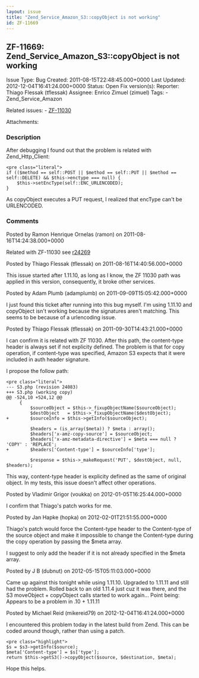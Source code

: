 ```yaml
---
layout: issue
title: "Zend_Service_Amazon_S3::copyObject is not working"
id: ZF-11669
---
```


ZF-11669: Zend\_Service\_Amazon\_S3::copyObject is not working
--------------------------------------------------------------

 Issue Type: Bug Created: 2011-08-15T22:48:45.000+0000 Last Updated: 2012-12-04T16:41:24.000+0000 Status: Open Fix version(s): 
 Reporter:  Thiago Flessak (tflessak)  Assignee:  Enrico Zimuel (zimuel)  Tags: - Zend\_Service\_Amazon
 
 Related issues: - [ZF-11030](/issues/browse/ZF-11030)
 
 Attachments: 
### Description

After debugging I found out that the problem is related with Zend\_Http\_Client:

 
    <pre class="literal"> 
    if (($method == self::POST || $method == self::PUT || $method == self::DELETE) && $this->enctype === null) {
        $this->setEncType(self::ENC_URLENCODED);
    }


As copyObject executes a PUT request, I realized that encType can't be URLENCODED.

 

 

### Comments

Posted by Ramon Henrique Ornelas (ramon) on 2011-08-16T14:24:38.000+0000

Related with ZF-11030 see [r24269](http://framework.zend.com/code/diff.php?repname=Zend+Framework&path=/standard/trunk/library/Zend/Http/Client.php&rev=24269)

 

 

Posted by Thiago Flessak (tflessak) on 2011-08-16T14:40:56.000+0000

This issue started after 1.11.10, as long as I know, the ZF 11030 path was applied in this version, consequently, it broke other services.

 

 

Posted by Adam Plumb (adamplumb) on 2011-09-09T15:05:42.000+0000

I just found this ticket after running into this bug myself. I'm using 1.11.10 and copyObject isn't working because the signatures aren't matching. This seems to be because of a urlencoding issue.

 

 

Posted by Thiago Flessak (tflessak) on 2011-09-30T14:43:21.000+0000

I can confirm it is related with ZF 11030. After this path, the content-type header is always set if not explicity defined. The problem is that for copy operation, if content-type was specified, Amazon S3 expects that it were included in auth header signature.

I propose the follow path:

 
    <pre class="literal">
    --- S3.php (revision 24083)
    +++ S3.php (working copy)
    @@ -524,10 +524,12 @@
         {
             $sourceObject = $this->_fixupObjectName($sourceObject);
             $destObject   = $this->_fixupObjectName($destObject);
    +        $sourceInfo = $this->getInfo($sourceObject);
     
             $headers = (is_array($meta)) ? $meta : array();
             $headers['x-amz-copy-source'] = $sourceObject;
             $headers['x-amz-metadata-directive'] = $meta === null ? 'COPY' : 'REPLACE';
    +        $headers['Content-type'] = $sourceInfo['type'];
     
             $response = $this->_makeRequest('PUT', $destObject, null, $headers);
    


This way, content-type header is explicity defined as the same of original object. In my tests, this issue doesn't affect other operations.

 

 

Posted by Vladimir Grigor (voukka) on 2012-01-05T16:25:44.000+0000

I confirm that Thiago's patch works for me.

 

 

Posted by Jan Hapke (hopka) on 2012-02-01T21:51:55.000+0000

Thiago's patch would force the Content-type header to the Content-type of the source object and make it impossible to change the Content-type during the copy operation by passing the $meta array.

I suggest to only add the header if it is not already specified in the $meta array.

 

 

Posted by J B (dubnut) on 2012-05-15T05:11:03.000+0000

Came up against this tonight while using 1.11.10. Upgraded to 1.11.11 and still had the problem. Rolled back to an old 1.11.4 just cuz it was there, and the S3 moveObject + copyObject calls started to work again... Point being: Appears to be a problem in .10 + 1.11.11

 

 

Posted by Michael Reid (mikereid79) on 2012-12-04T16:41:24.000+0000

I encountered this problem today in the latest build from Zend. This can be coded around though, rather than using a patch.

 
    <pre class="highlight"> 
    $s = $s3->getInfo($source);
    $meta['Content-type'] = $s['type'];
    return $this->getS3()->copyObject($source, $destination, $meta); 


Hope this helps.

 

 